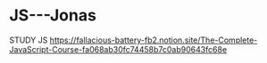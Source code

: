 # JS---Jonas
STUDY JS
https://fallacious-battery-fb2.notion.site/The-Complete-JavaScript-Course-fa068ab30fc74458b7c0ab90643fc68e

